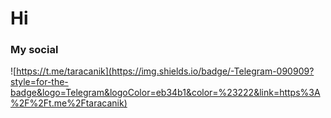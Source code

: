 # Hi
### My social
![https://t.me/taracanik](https://img.shields.io/badge/-Telegram-090909?style=for-the-badge&logo=Telegram&logoColor=eb34b1&color=%23222&link=https%3A%2F%2Ft.me%2Ftaracanik)
